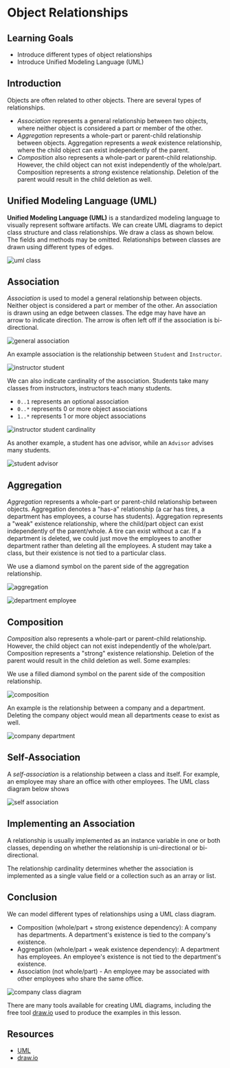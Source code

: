 # Object Relationships

## Learning Goals

- Introduce different types of object relationships
- Introduce Unified Modeling Language (UML)

## Introduction

Objects are often related to other objects.  There are
several types of relationships.  

- *Association* represents a general relationship between two objects,
  where neither object is considered a part or member of the
  other.
- *Aggregation* represents a whole-part or parent-child relationship
  between objects.  Aggregation represents a *weak* existence relationship,
  where the child object can exist independently of the parent.
- *Composition* also represents a whole-part or parent-child relationship.
  However, the child object can not exist independently of the whole/part.
  Composition represents a *strong* existence relationship. Deletion of
  the parent would result in the child deletion as well.

## Unified Modeling Language (UML)

**Unified Modeling Language (UML)** is a standardized modeling language to visually
represent software artifacts.    We can create UML diagrams to depict class structure
and class relationships.  We draw a class as shown below.  The fields and methods may
be omitted.  Relationships between classes are drawn using different types of edges.

![uml class](https://curriculum-content.s3.amazonaws.com/6676/java-multipleclasses/uml_class.png)

## Association


*Association* is used to model a general relationship between objects.
Neither object is considered a part or member of the other.
An association is drawn using an edge between classes.  The edge may have
have an arrow to indicate direction.  The arrow is often left off if the association
is bi-directional.  

![general association](https://curriculum-content.s3.amazonaws.com/6676/java-multipleclasses/general_association.png)

An example association is the relationship between `Student` and `Instructor`. 

![instructor student](https://curriculum-content.s3.amazonaws.com/6676/java-multipleclasses/instructor_student_assoc.png)

We can also indicate cardinality of the association.  Students
take many classes from instructors, instructors teach many students.

- `0..1` represents an optional association
- `0..*` represents 0 or more object associations
- `1..*` represents 1 or more object associations

![instructor student cardinality](https://curriculum-content.s3.amazonaws.com/6676/java-multipleclasses/instructor_student_cardinality.png)

As another example, a student has one advisor, while an `Advisor` advises many
students.

![student advisor](https://curriculum-content.s3.amazonaws.com/6676/java-multipleclasses/student_advisor_assoc.png)


## Aggregation

*Aggregation* represents a whole-part or parent-child relationship
between objects. Aggregation denotes a "has-a" relationship
(a car has tires, a department has employees,
a course has students).  Aggregation represents a "weak" existence relationship,
where the child/part object can exist independently of the parent/whole.
A tire can exist without a car. If a department
is deleted, we could just move the employees to another department rather
than deleting all the employees.  A student may take a class, but their
existence is not tied to a particular class.

We use a diamond symbol on the parent side of the aggregation relationship.

![aggregation](https://curriculum-content.s3.amazonaws.com/6676/java-multipleclasses/aggregation.png)

![department employee](https://curriculum-content.s3.amazonaws.com/6676/java-multipleclasses/department_employee.png)
 
## Composition

*Composition* also represents a whole-part or parent-child relationship.
However, the child object can not exist independently of the whole/part.
Composition represents a "strong" existence relationship. Deletion of
the parent would result in the child deletion as well.
Some examples:


We use a filled diamond symbol on the parent side of the composition relationship.

![composition](https://curriculum-content.s3.amazonaws.com/6676/java-multipleclasses/composition.png)

An example is the relationship between a company and a department.
Deleting the company object would mean all departments cease to exist as well.

![company department](https://curriculum-content.s3.amazonaws.com/6676/java-multipleclasses/company_department.png)


## Self-Association

A *self-association* is a relationship between a class and itself.  For example,
an employee may share an office with other employees.  The UML class diagram
below shows 

![self association](https://curriculum-content.s3.amazonaws.com/6676/java-multipleclasses/self_association.png)

## Implementing an Association

A relationship is usually implemented as an instance variable in one or both classes,
depending on whether the relationship is uni-directional or bi-directional.

The relationship cardinality determines whether the association is implemented
as a single value field or a collection such as an array or list.

## Conclusion

We can model different types of relationships using a UML class diagram.

- Composition (whole/part + strong existence dependency): A company has departments.  A department's existence is tied to the company's existence.
- Aggregation (whole/part + weak existence dependency): A department has employees. An employee's existence is not tied to the department's existence.
- Association (not whole/part) - An employee may be associated with other employees who share the same office.


![company class diagram](https://curriculum-content.s3.amazonaws.com/6676/java-multipleclasses/company_department_employees.png)

There are many tools available for creating UML diagrams, including
the free tool [draw.io](https://drawio-app.com/uml-class-diagrams-in-draw-io/)
used to produce the examples in this lesson.


## Resources

- [UML](https://www.visual-paradigm.com/guide/uml-unified-modeling-language/what-is-uml/)   
- [draw.io](https://drawio-app.com/uml-class-diagrams-in-draw-io/)
